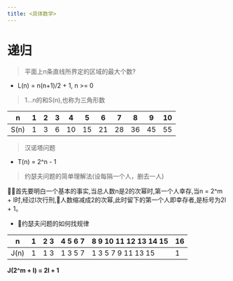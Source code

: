 ```yaml
---
title: <具体数学>
---
```


# 递归

> 平面上n条直线所界定的区域的最大个数?
- L(n) = n(n+1)/2 + 1, n >= 0

> 1...n的和S(n),也称为三角形数

| n |  1  |  2  |  3  |  4 |  5 |  6 | 7 | 8 | 9 | 10 |
--- | --- | --- | --- | ---| ---| -- | --| --| --| --|
|S(n)|1 | 3 | 6 | 10 | 15| 21 | 28 | 36 | 45 | 55

> 汉诺塔问题

- T(n) = 2^n - 1

> 约瑟夫问题的简单理解法(设每隔一个人，删去一人)

首先要明白一个基本的事实,当总人数n是2的次幂时,第一个人幸存,当n = 2^m + l时,经过l次行刑,人数缩减成2的次幂,此时留下的第一个人即幸存者,是标号为2l + 1。

- 约瑟夫问题的如何找规律

|  n   | 1 | 2 3 | 4 5 6 7 | 8 9 10 11 12 13 14 15 | 16 |
|:----:|:-:|-----|---------|-----------------------|----|
| J(n) | 1 | 1 3 | 1 3 5 7 | 1 3  5  7  9 11 13 15 | 1  |

**J(2^m + l) = 2l + 1**